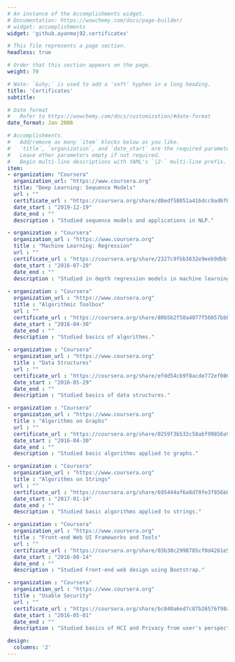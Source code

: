 ```yaml
---
# An instance of the Accomplishments widget.
# Documentation: https://wowchemy.com/docs/page-builder/
# widget: accomplishments
widget: 'github.ayanmaj92.certificates'

# This file represents a page section.
headless: true

# Order that this section appears on the page.
weight: 70

# Note: `&shy;` is used to add a 'soft' hyphen in a long heading.
title: 'Certificates'
subtitle:

# Date format
#   Refer to https://wowchemy.com/docs/customization/#date-format
date_format: Jan 2006

# Accomplishments.
#   Add/remove as many `item` blocks below as you like.
#   `title`, `organization`, and `date_start` are the required parameters.
#   Leave other parameters empty if not required.
#   Begin multi-line descriptions with YAML's `|2-` multi-line prefix.
item:
- organization: "Coursera"
  organization_url: "https://www.coursera.org"
  title: "Deep Learning: Sequence Models"
  url : ""
  certificate_url : "https://coursera.org/share/d8edf58051a41bdcc9ad6fb264535533"
  date_start : "2019-12-19"
  date_end : ""
  description : "Studied sequence models and applications in NLP."

- organization : "Coursera"
  organization_url : "https://www.coursera.org"
  title : "Machine Learning: Regression"
  url : ""
  certificate_url : "https://coursera.org/share/2327c9fbb3632e9eeb9dbbf08c2c3bf7"
  date_start : "2016-07-20"
  date_end : ""
  description : "Studied in depth regression models in machine learning."
  
- organization : "Coursera"
  organization_url : "https://www.coursera.org"
  title : "Algorithmic Toolbox"
  url : ""
  certificate_url : "https://coursera.org/share/80b5b2f50a4077f56057bbbd9244c59b"
  date_start : "2016-04-30"
  date_end : ""
  description : "Studied basics of algorithms."

- organization : "Coursera"
  organization_url : "https://www.coursera.org"
  title : "Data Structures"
  url : ""
  certificate_url : "https://coursera.org/share/efdd54cb9f8acde772ef08613d3f3f69"
  date_start : "2016-05-29"
  date_end : ""
  description : "Studied basics of data structures."

- organization : "Coursera"
  organization_url : "https://www.coursera.org"
  title : "Algorithms on Graphs"
  url : ""
  certificate_url : "https://coursera.org/share/0259f3b532c58abf99856a98c5525add"
  date_start : "2016-04-30"
  date_end : ""
  description : "Studied basic algorithms applied to graphs."

- organization : "Coursera"
  organization_url : "https://www.coursera.org"
  title : "Algorithms on Strings"
  url : ""
  certificate_url : "https://coursera.org/share/695444af6a8d70fe3f856b0e72921ee6"
  date_start : "2017-01-14"
  date_end : ""
  description : "Studied basic algorithms applied to strings."

- organization : "Coursera"
  organization_url : "https://www.coursera.org"
  title : "Front-end Web UI Frameworks and Tools"
  url : ""
  certificate_url : "https://coursera.org/share/03b38c2998785cf0d4261e55d434a6ce"
  date_start : "2016-08-14"
  date_end : ""
  description : "Studied Front-end web design using Bootstrap."

- organization : "Coursera"
  organization_url : "https://www.coursera.org"
  title : "Usable Security"
  url : ""
  certificate_url : "https://coursera.org/share/bc040a6ed7c87b26576f98a6559fa956"
  date_start : "2016-05-01"
  date_end : ""
  description : "Studied basics of HCI and Privacy from user's perspective."

design:
  columns: '2' 
---
```

